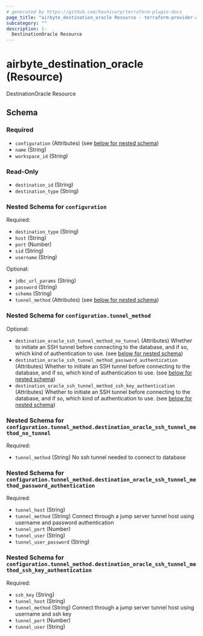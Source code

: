 ```yaml
---
# generated by https://github.com/hashicorp/terraform-plugin-docs
page_title: "airbyte_destination_oracle Resource - terraform-provider-airbyte-new"
subcategory: ""
description: |-
  DestinationOracle Resource
---
```


# airbyte_destination_oracle (Resource)

DestinationOracle Resource



<!-- schema generated by tfplugindocs -->
## Schema

### Required

- `configuration` (Attributes) (see [below for nested schema](#nestedatt--configuration))
- `name` (String)
- `workspace_id` (String)

### Read-Only

- `destination_id` (String)
- `destination_type` (String)

<a id="nestedatt--configuration"></a>
### Nested Schema for `configuration`

Required:

- `destination_type` (String)
- `host` (String)
- `port` (Number)
- `sid` (String)
- `username` (String)

Optional:

- `jdbc_url_params` (String)
- `password` (String)
- `schema` (String)
- `tunnel_method` (Attributes) (see [below for nested schema](#nestedatt--configuration--tunnel_method))

<a id="nestedatt--configuration--tunnel_method"></a>
### Nested Schema for `configuration.tunnel_method`

Optional:

- `destination_oracle_ssh_tunnel_method_no_tunnel` (Attributes) Whether to initiate an SSH tunnel before connecting to the database, and if so, which kind of authentication to use. (see [below for nested schema](#nestedatt--configuration--tunnel_method--destination_oracle_ssh_tunnel_method_no_tunnel))
- `destination_oracle_ssh_tunnel_method_password_authentication` (Attributes) Whether to initiate an SSH tunnel before connecting to the database, and if so, which kind of authentication to use. (see [below for nested schema](#nestedatt--configuration--tunnel_method--destination_oracle_ssh_tunnel_method_password_authentication))
- `destination_oracle_ssh_tunnel_method_ssh_key_authentication` (Attributes) Whether to initiate an SSH tunnel before connecting to the database, and if so, which kind of authentication to use. (see [below for nested schema](#nestedatt--configuration--tunnel_method--destination_oracle_ssh_tunnel_method_ssh_key_authentication))

<a id="nestedatt--configuration--tunnel_method--destination_oracle_ssh_tunnel_method_no_tunnel"></a>
### Nested Schema for `configuration.tunnel_method.destination_oracle_ssh_tunnel_method_no_tunnel`

Required:

- `tunnel_method` (String) No ssh tunnel needed to connect to database


<a id="nestedatt--configuration--tunnel_method--destination_oracle_ssh_tunnel_method_password_authentication"></a>
### Nested Schema for `configuration.tunnel_method.destination_oracle_ssh_tunnel_method_password_authentication`

Required:

- `tunnel_host` (String)
- `tunnel_method` (String) Connect through a jump server tunnel host using username and password authentication
- `tunnel_port` (Number)
- `tunnel_user` (String)
- `tunnel_user_password` (String)


<a id="nestedatt--configuration--tunnel_method--destination_oracle_ssh_tunnel_method_ssh_key_authentication"></a>
### Nested Schema for `configuration.tunnel_method.destination_oracle_ssh_tunnel_method_ssh_key_authentication`

Required:

- `ssh_key` (String)
- `tunnel_host` (String)
- `tunnel_method` (String) Connect through a jump server tunnel host using username and ssh key
- `tunnel_port` (Number)
- `tunnel_user` (String)


